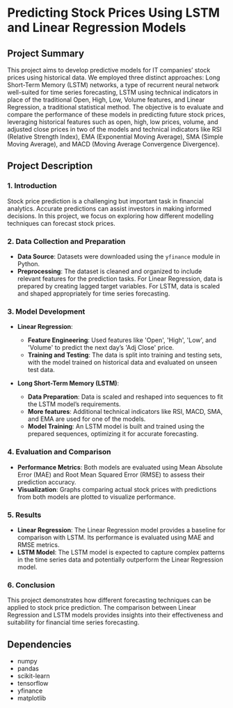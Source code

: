 # Predicting Stock Prices Using LSTM and Linear Regression Models

## Project Summary

This project aims to develop predictive models for IT companies’ stock prices using historical data. We employed three distinct approaches: Long Short-Term Memory (LSTM) networks, a type of recurrent neural network well-suited for time series forecasting, LSTM using technical indicators in place of the traditional Open, High, Low, Volume features, and Linear Regression, a traditional statistical method. The objective is to evaluate and compare the performance of these models in predicting future stock prices, leveraging historical features such as open, high, low prices, volume, and adjusted close prices in two of the models and technical indicators like RSI (Relative Strength Index), EMA (Exponential Moving Average), SMA (Simple Moving Average), and MACD (Moving Average Convergence Divergence).

## Project Description

### 1. Introduction

Stock price prediction is a challenging but important task in financial analytics. Accurate predictions can assist investors in making informed decisions. In this project, we focus on exploring how different modelling techniques can forecast stock prices.

### 2. Data Collection and Preparation

- **Data Source**: Datasets were downloaded using the `yfinance` module in Python.
- **Preprocessing**: The dataset is cleaned and organized to include relevant features for the prediction tasks. For Linear Regression, data is prepared by creating lagged target variables. For LSTM, data is scaled and shaped appropriately for time series forecasting.

### 3. Model Development

- **Linear Regression**:
  - **Feature Engineering**: Used features like 'Open', 'High', 'Low', and 'Volume' to predict the next day’s 'Adj Close' price.
  - **Training and Testing**: The data is split into training and testing sets, with the model trained on historical data and evaluated on unseen test data.

- **Long Short-Term Memory (LSTM)**:
  - **Data Preparation**: Data is scaled and reshaped into sequences to fit the LSTM model’s requirements.
  - **More features**: Additional technical indicators like RSI, MACD, SMA, and EMA are used for one of the models.
  - **Model Training**: An LSTM model is built and trained using the prepared sequences, optimizing it for accurate forecasting.

### 4. Evaluation and Comparison

- **Performance Metrics**: Both models are evaluated using Mean Absolute Error (MAE) and Root Mean Squared Error (RMSE) to assess their prediction accuracy.
- **Visualization**: Graphs comparing actual stock prices with predictions from both models are plotted to visualize performance.

### 5. Results

- **Linear Regression**: The Linear Regression model provides a baseline for comparison with LSTM. Its performance is evaluated using MAE and RMSE metrics.
- **LSTM Model**: The LSTM model is expected to capture complex patterns in the time series data and potentially outperform the Linear Regression model.

### 6. Conclusion

This project demonstrates how different forecasting techniques can be applied to stock price prediction. The comparison between Linear Regression and LSTM models provides insights into their effectiveness and suitability for financial time series forecasting.


## Dependencies

- numpy
- pandas
- scikit-learn
- tensorflow
- yfinance
- matplotlib
